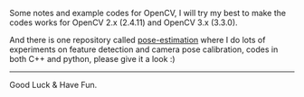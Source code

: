 Some notes and example codes for OpenCV, I will try my best to make the codes works for OpenCV 2.x (2.4.11) and OpenCV 3.x (3.3.0).

And there is one repository called [pose-estimation](https://github.com/MiaoDX/pose_estimation) where I do lots of experiments on feature detection and camera pose calibration, codes in both C++ and python, please give it a look :)

***

Good Luck & Have Fun.
